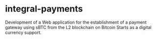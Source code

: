 # integral-payments
Development of a Web application for the establishment of a payment gateway using sBTC from the L2 blockchain on Bitcoin Starts as a digital currency support. 

